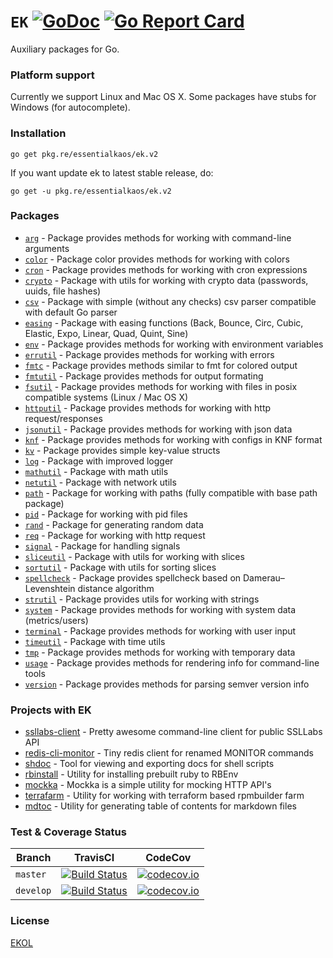 # `EK` [![GoDoc](https://godoc.org/pkg.re/essentialkaos/ek.v2?status.svg)](https://godoc.org/pkg.re/essentialkaos/ek.v2) [![Go Report Card](https://goreportcard.com/badge/github.com/essentialkaos/ek)](https://goreportcard.com/report/github.com/essentialkaos/ek)

Auxiliary packages for Go.

### Platform support

Currently we support Linux and Mac OS X. Some packages have stubs for Windows (for autocomplete).

### Installation

````
go get pkg.re/essentialkaos/ek.v2
````

If you want update ek to latest stable release, do:

````
go get -u pkg.re/essentialkaos/ek.v2
````

### Packages

* [`arg`](https://godoc.org/pkg.re/essentialkaos/ek.v2/arg) - Package provides methods for working with command-line arguments
* [`color`](https://godoc.org/pkg.re/essentialkaos/ek.v2/color) - Package color provides methods for working with colors
* [`cron`](https://godoc.org/pkg.re/essentialkaos/ek.v2/cron) - Package provides methods for working with cron expressions
* [`crypto`](https://godoc.org/pkg.re/essentialkaos/ek.v2/crypto) - Package with utils for working with crypto data (passwords, uuids, file hashes)
* [`csv`](https://godoc.org/pkg.re/essentialkaos/ek.v2/csv) - Package with simple (without any checks) csv parser compatible with default Go parser
* [`easing`](https://godoc.org/pkg.re/essentialkaos/ek.v2/easing) - Package with easing functions (Back, Bounce, Circ, Cubic, Elastic, Expo, Linear, Quad, Quint, Sine)
* [`env`](https://godoc.org/pkg.re/essentialkaos/ek.v2/env) - Package provides methods for working with environment variables
* [`errutil`](https://godoc.org/pkg.re/essentialkaos/ek.v2/errutil) - Package provides methods for working with errors
* [`fmtc`](https://godoc.org/pkg.re/essentialkaos/ek.v2/fmtc) - Package provides methods similar to fmt for colored output
* [`fmtutil`](https://godoc.org/pkg.re/essentialkaos/ek.v2/fmtutil) - Package provides methods for output formating
* [`fsutil`](https://godoc.org/pkg.re/essentialkaos/ek.v2/fsutil) - Package provides methods for working with files in posix compatible systems (Linux / Mac OS X)
* [`httputil`](https://godoc.org/pkg.re/essentialkaos/ek.v2/httputil) - Package provides methods for working with http request/responses
* [`jsonutil`](https://godoc.org/pkg.re/essentialkaos/ek.v2/jsonutil) - Package provides methods for working with json data
* [`knf`](https://godoc.org/pkg.re/essentialkaos/ek.v2/knf) - Package provides methods for working with configs in KNF format
* [`kv`](https://godoc.org/pkg.re/essentialkaos/ek.v2/kv) - Package provides simple key-value structs
* [`log`](https://godoc.org/pkg.re/essentialkaos/ek.v2/log) - Package with improved logger
* [`mathutil`](https://godoc.org/pkg.re/essentialkaos/ek.v2/mathutil) - Package with math utils
* [`netutil`](https://godoc.org/pkg.re/essentialkaos/ek.v2/netutil) - Package with network utils
* [`path`](https://godoc.org/pkg.re/essentialkaos/ek.v2/path) - Package for working with paths (fully compatible with base path package)
* [`pid`](https://godoc.org/pkg.re/essentialkaos/ek.v2/pid) - Package for working with pid files
* [`rand`](https://godoc.org/pkg.re/essentialkaos/ek.v2/rand) - Package for generating random data
* [`req`](https://godoc.org/pkg.re/essentialkaos/ek.v2/req) - Package for working with http request
* [`signal`](https://godoc.org/pkg.re/essentialkaos/ek.v2/signal) - Package for handling signals
* [`sliceutil`](https://godoc.org/pkg.re/essentialkaos/ek.v2/sliceutil) - Package with utils for working with slices
* [`sortutil`](https://godoc.org/pkg.re/essentialkaos/ek.v2/sortutil) - Package with utils for sorting slices
* [`spellcheck`](https://godoc.org/pkg.re/essentialkaos/ek.v2/spellcheck) - Package provides spellcheck based on Damerau–Levenshtein distance algorithm
* [`strutil`](https://godoc.org/pkg.re/essentialkaos/ek.v2/strutil) - Package provides utils for working with strings
* [`system`](https://godoc.org/pkg.re/essentialkaos/ek.v2/system) - Package provides methods for working with system data (metrics/users)
* [`terminal`](https://godoc.org/pkg.re/essentialkaos/ek.v2/terminal) - Package provides methods for working with user input
* [`timeutil`](https://godoc.org/pkg.re/essentialkaos/ek.v2/timeutil) - Package with time utils
* [`tmp`](https://godoc.org/pkg.re/essentialkaos/ek.v2/tmp) - Package provides methods for working with temporary data
* [`usage`](https://godoc.org/pkg.re/essentialkaos/ek.v2/usage) - Package provides methods for rendering info for command-line tools
* [`version`](https://godoc.org/pkg.re/essentialkaos/ek.v2/version) - Package provides methods for parsing semver version info

### Projects with EK

* [ssllabs-client](https://github.com/essentialkaos/ssllabs_client) - Pretty awesome command-line client for public SSLLabs API
* [redis-cli-monitor](https://github.com/essentialkaos/redis-cli-monitor) - Tiny redis client for renamed MONITOR commands
* [shdoc](https://github.com/essentialkaos/shdoc) - Tool for viewing and exporting docs for shell scripts
* [rbinstall](https://github.com/essentialkaos/rbinstall) - Utility for installing prebuilt ruby to RBEnv
* [mockka](https://github.com/essentialkaos/mockka) - Mockka is a simple utility for mocking HTTP API's
* [terrafarm](https://github.com/essentialkaos/terrafarm) - Utility for working with terraform based rpmbuilder farm
* [mdtoc](https://github.com/essentialkaos/mdtoc) - Utility for generating table of contents for markdown files

### Test & Coverage Status

| Branch | TravisCI | CodeCov |
|--------|----------|---------|
| `master` | [![Build Status](https://travis-ci.org/essentialkaos/ek.svg?branch=master)](https://travis-ci.org/essentialkaos/ek) | [![codecov.io](https://codecov.io/github/essentialkaos/ek/coverage.svg?branch=master)](https://codecov.io/github/essentialkaos/ek?branch=master) |
| `develop` | [![Build Status](https://travis-ci.org/essentialkaos/ek.svg?branch=develop)](https://travis-ci.org/essentialkaos/ek) | [![codecov.io](https://codecov.io/github/essentialkaos/ek/coverage.svg?branch=develop)](https://codecov.io/github/essentialkaos/ek?branch=develop) |

### License

[EKOL](https://essentialkaos.com/ekol)
